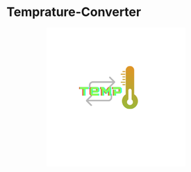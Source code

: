 # Temprature-Converter
<div align="center">
  <a >
    <img src="https://github.com/ujwalvinay/Temprature-Converter/blob/media/press%20start%20(1).png" alt="Logo" width="320" height="320">
  </a>
</div>
